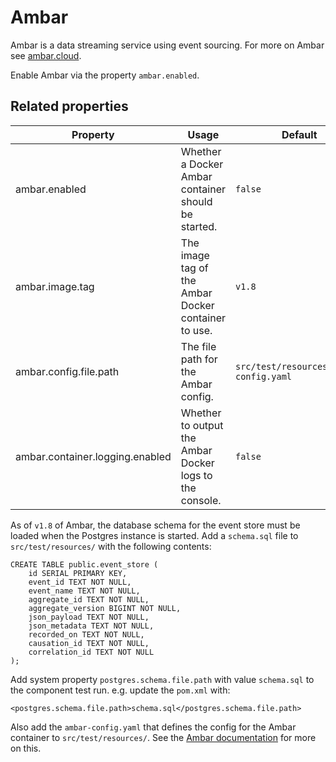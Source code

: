 # Ambar

Ambar is a data streaming service using event sourcing.  For more on Ambar see [ambar.cloud](https://ambar.cloud/).

Enable Ambar via the property `ambar.enabled`.

## Related properties
| Property                                        | Usage                                                                                                                                                                                                                                                                                                                                                                           | Default                            |
|-------------------------------------------------|---------------------------------------------------------------------------------------------------------------------------------------------------------------------------------------------------------------------------------------------------------------------------------------------------------------------------------------------------------------------------------|------------------------------------|
| ambar.enabled                                   | Whether a Docker Ambar container should be started.                                                                                                                                                                                                                                                                                                                             | `false`                            |
| ambar.image.tag                                 | The image tag of the Ambar Docker container to use.                                                                                                                                                                                                                                                                                                                             | `v1.8`                             |
| ambar.config.file.path                          | The file path for the Ambar config.                                                                                                                                                                                                                                                                                                                                             | `src/test/resources/ambar-config.yaml`                                   |
| ambar.container.logging.enabled                 | Whether to output the Ambar Docker logs to the console.                                                                                                                                                                                                                                                                                                                         | `false`                            |


As of `v1.8` of Ambar, the database schema for the event store must be loaded when the Postgres instance is started.  Add a `schema.sql` file to `src/test/resources/` with the following contents:
```
CREATE TABLE public.event_store (
    id SERIAL PRIMARY KEY,
    event_id TEXT NOT NULL,
    event_name TEXT NOT NULL,
    aggregate_id TEXT NOT NULL,
    aggregate_version BIGINT NOT NULL,
    json_payload TEXT NOT NULL,
    json_metadata TEXT NOT NULL,
    recorded_on TEXT NOT NULL,
    causation_id TEXT NOT NULL,
    correlation_id TEXT NOT NULL
);
```

Add system property `postgres.schema.file.path` with value `schema.sql` to the component test run.  e.g. update the `pom.xml` with:
```
<postgres.schema.file.path>schema.sql</postgres.schema.file.path>
```

Also add the `ambar-config.yaml` that defines the config for the Ambar container to `src/test/resources/`.  See the [Ambar documentation](https://docs.ambar.cloud/) for more on this.
